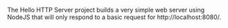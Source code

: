 The Hello HTTP Server project builds a very simple web server using NodeJS that will only respond to a basic request for http://localhost:8080/.